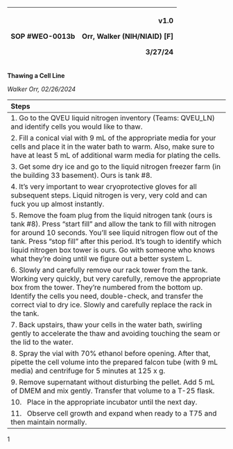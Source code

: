 ﻿|SOP #WEO-0013b         |<p>v1.0</p><p>Orr, Walker (NIH/NIAID) [F]</p><p>3/27/24</p>|
| :- | -: |

**Thawing a Cell Line**

*Walker Orr, 02/26/2024*

|**Steps**|
| :- |
|1. Go to the QVEU liquid nitrogen inventory (Teams: QVEU\_LN) and identify cells you would like to thaw.|
|2. Fill a conical vial with 9 mL of the appropriate media for your cells and place it in the water bath to warm. Also, make sure to have at least 5 mL of additional warm media for plating the cells.|
|3. Get some dry ice and go to the liquid nitrogen freezer farm (in the building 33 basement). Ours is tank #8.|
|4. It’s very important to wear cryoprotective gloves for all subsequent steps. Liquid nitrogen is very, very cold and can fuck you up almost instantly.|
|5. Remove the foam plug from the liquid nitrogen tank (ours is tank #8). Press “start fill” and allow the tank to fill with nitrogen for around 10 seconds. You’ll see liquid nitrogen flow out of the tank. Press “stop fill” after this period. It’s tough to identify which liquid nitrogen box tower is ours. Go with someone who knows what they’re doing until we figure out a better system L.|
|6. Slowly and carefully remove our rack tower from the tank. Working very quickly, but very carefully, remove the appropriate box from the tower. They’re numbered from the bottom up. Identify the cells you need, double-check, and transfer the correct vial to dry ice. Slowly and carefully replace the rack in the tank.|
|7. Back upstairs, thaw your cells in the water bath, swirling gently to accelerate the thaw and avoiding touching the seam or the lid to the water. |
|8. Spray the vial with 70% ethanol before opening. After that, pipette the cell volume into the prepared falcon tube (with 9 mL media) and centrifuge for 5 minutes at 125 x g.|
|9. Remove supernatant without disturbing the pellet. Add 5 mL of DMEM and mix gently. Transfer that volume to a T-25 flask.|
|10. ` `Place in the appropriate incubator until the next day.|
|11. ` `Observe cell growth and expand when ready to a T75 and then maintain normally.|


1

